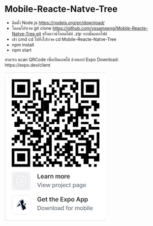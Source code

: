 # Mobile-Reacte-Natve-Tree
* ติดตั้ง Node.js https://nodejs.org/en/download/
* โคลนโปรเจค git clone https://github.com/yssamseng/Mobile-Reacte-Natve-Tree.git หรือดาวน์โหลดไฟล์ .zip จากนั้นแตกไฟล์
* เข้า cmd
  cd ไปยังโปรเจค cd Mobile-Reacte-Natve-Tree
* npm install
* npm start

<div>สามารถ scan QRCode เพื่อเปิดแอพได้ ด้วยแอป Expo Download: https://expo.dev/client</div>

![alt text](https://github.com/yssamseng/Mobile-Reacte-Natve-Tree/blob/main/qrCodeExpoPublish.png?raw=true)
